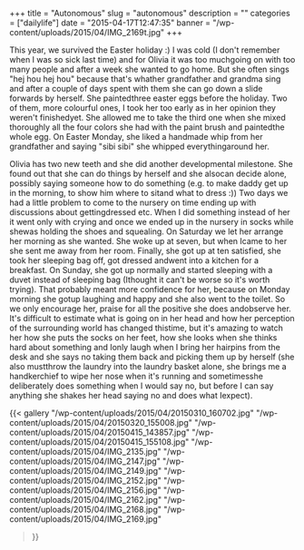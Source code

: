 +++
title = "Autonomous"
slug = "autonomous"
description = ""
categories = ["dailylife"]
date = "2015-04-17T12:47:35"
banner = "/wp-content/uploads/2015/04/IMG_2169t.jpg"
+++

This year, we survived the Easter holiday :) I was cold (I don't remember when I was so sick last
time) and for Olivia it was too muchgoing on with too many people and after a week she wanted to go
home. But she often sings "hej hou hej hou" because that's whather grandfather and grandma sing and after a
couple of days spent with them she can go down a slide forwards by herself. She paintedthree easter
eggs before the holiday. Two of them, more colourful ones, I took her too early as in her opinion
they weren't finishedyet. She allowed me to take the third one when she mixed thoroughly all the
four colors she had with the paint brush and paintedthe whole egg. On Easter Monday, she liked a
handmade whip from her grandfather and saying "sibi sibi" she whipped everythingaround her.

Olivia has two new teeth and she did another developmental milestone. She found out that she can do
things by herself and she alsocan decide alone, possibly saying someone how to do something (e.g.
to make daddy get up in the morning, to show him where to sitand what to dress :)) Two days we had
a little problem to come to the nursery on time ending up with discussions about gettingdressed
etc. When I did something instead of her it went only with crying and once we ended up in the
nursery in socks while shewas holding the shoes and squealing. On Saturday we let her arrange her
morning as she wanted. She woke up at seven, but when Icame to her she sent me away from her room.
Finally, she got up at ten satisfied, she took her sleeping bag off, got dressed andwent into a
kitchen for a breakfast. On Sunday, she got up normally and started sleeping with a duvet instead
of sleeping bag (Ithought it can't be worse so it's worth trying). That probably meant more
confidence for her, because on Monday morning she gotup laughing and happy and she also went to the
toilet. So we only encourage her, praise for all the positive she does andobserve her. It's
difficult to estimate what is going on in her head and how her perception of the surrounding world
has changed thistime, but it's amazing to watch her how she puts the socks on her feet, how she
looks when she thinks hard about something and Ionly laugh when I bring her hairpins from the desk
and she says no taking them back and picking them up by herself (she also mustthrow the laundry
into the laundry basket alone, she brings me a handkerchief to wipe her nose when it's running and
sometimesshe deliberately does something when I would say no, but before I can say anything she
shakes her head saying no and does what Iexpect).

{{< gallery
    "/wp-content/uploads/2015/04/20150310_160702.jpg"
    "/wp-content/uploads/2015/04/20150320_155008.jpg"
    "/wp-content/uploads/2015/04/20150415_143857.jpg"
    "/wp-content/uploads/2015/04/20150415_155108.jpg"
    "/wp-content/uploads/2015/04/IMG_2135.jpg"
    "/wp-content/uploads/2015/04/IMG_2147.jpg"
    "/wp-content/uploads/2015/04/IMG_2149.jpg"
    "/wp-content/uploads/2015/04/IMG_2152.jpg"
    "/wp-content/uploads/2015/04/IMG_2156.jpg"
    "/wp-content/uploads/2015/04/IMG_2162.jpg"
    "/wp-content/uploads/2015/04/IMG_2168.jpg"
    "/wp-content/uploads/2015/04/IMG_2169.jpg"
>}}
